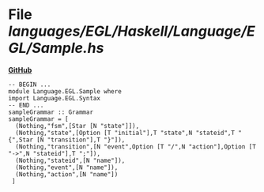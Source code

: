 # File _languages/EGL/Haskell/Language/EGL/Sample.hs_
**[GitHub](https://github.com/softlang/yas/blob/master/languages/EGL/Haskell/Language/EGL/Sample.hs)**
```
-- BEGIN ...
module Language.EGL.Sample where
import Language.EGL.Syntax
-- END ...
sampleGrammar :: Grammar
sampleGrammar = [
  (Nothing,"fsm",[Star [N "state"]]),
  (Nothing,"state",[Option [T "initial"],T "state",N "stateid",T "{",Star [N "transition"],T "}"]),
  (Nothing,"transition",[N "event",Option [T "/",N "action"],Option [T "->",N "stateid"],T ";"]),
  (Nothing,"stateid",[N "name"]),
  (Nothing,"event",[N "name"]),
  (Nothing,"action",[N "name"])
 ]
```
